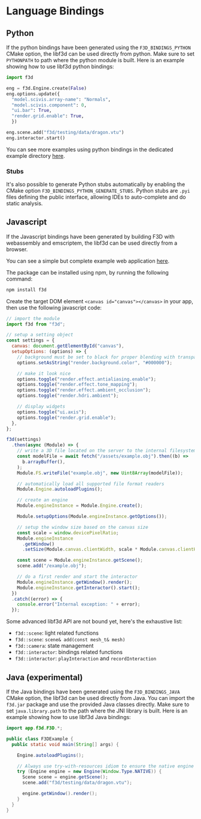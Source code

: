 # Language Bindings

## Python

If the python bindings have been generated using the `F3D_BINDINGS_PYTHON` CMake option, the libf3d can be used directly from python.
Make sure to set `PYTHONPATH` to path where the python module is built.
Here is an example showing how to use libf3d python bindings:

```python
import f3d

eng = f3d.Engine.create(False)
eng.options.update({
  "model.scivis.array-name": "Normals",
  "model.scivis.component": 0,
  "ui.bar": True,
  "render.grid.enable": True,
  })

eng.scene.add("f3d/testing/data/dragon.vtu")
eng.interactor.start()
```

You can see more examples using python bindings in the dedicated example directory [here](https://github.com/f3d-app/f3d/tree/master/examples/libf3d/python).

### Stubs

It's also possible to generate Python stubs automatically by enabling the CMake option `F3D_BINDINGS_PYTHON_GENERATE_STUBS`.
Python stubs are `.pyi` files defining the public interface, allowing IDEs to auto-complete and do static analysis.

## Javascript

If the Javascript bindings have been generated by building F3D with webassembly and emscriptem, the libf3d can be used directly from a browser.

You can see a simple but complete example web application [here](https://github.com/f3d-app/f3d/blob/master/example/libf3d/web).

The package can be installed using npm, by running the following command:

```bash
npm install f3d
```

Create the target DOM element `<canvas id="canvas"></canvas>` in your app, then use the following javascript code:

```javascript
// import the module
import f3d from "f3d";

// setup a setting object
const settings = {
  canvas: document.getElementById("canvas"),
  setupOptions: (options) => {
    // background must be set to black for proper blending with transparent canvas
    options.setAsString("render.background.color", "#000000");

    // make it look nice
    options.toggle("render.effect.antialiasing.enable");
    options.toggle("render.effect.tone_mapping");
    options.toggle("render.effect.ambient_occlusion");
    options.toggle("render.hdri.ambient");

    // display widgets
    options.toggle("ui.axis");
    options.toggle("render.grid.enable");
  },
};

f3d(settings)
  .then(async (Module) => {
    // write a 3D file located on the server to the internal filesystem
    const modelFile = await fetch("/assets/example.obj").then((b) =>
      b.arrayBuffer(),
    );
    Module.FS.writeFile("example.obj", new Uint8Array(modelFile));

    // automatically load all supported file format readers
    Module.Engine.autoloadPlugins();

    // create an engine
    Module.engineInstance = Module.Engine.create();

    Module.setupOptions(Module.engineInstance.getOptions());

    // setup the window size based on the canvas size
    const scale = window.devicePixelRatio;
    Module.engineInstance
      .getWindow()
      .setSize(Module.canvas.clientWidth, scale * Module.canvas.clientHeight);

    const scene = Module.engineInstance.getScene();
    scene.add("/example.obj");

    // do a first render and start the interactor
    Module.engineInstance.getWindow().render();
    Module.engineInstance.getInteractor().start();
  })
  .catch((error) => {
    console.error("Internal exception: " + error);
  });
```

Some advanced libf3d API are not bound yet, here's the exhaustive list:

- `f3d::scene`: light related functions
- `f3d::scene`: `scene& add(const mesh_t& mesh)`
- `f3d::camera`: state management
- `f3d::interactor`: bindings related functions
- `f3d::interactor`: `playInteraction` and `recordInteraction`

## Java (experimental)

If the Java bindings have been generated using the `F3D_BINDINGS_JAVA` CMake option, the libf3d can be used directly from Java.
You can import the `f3d.jar` package and use the provided Java classes directly.
Make sure to set `java.library.path` to the path where the JNI library is built.
Here is an example showing how to use libf3d Java bindings:

```java
import app.f3d.F3D.*;

public class F3DExample {
  public static void main(String[] args) {

    Engine.autoloadPlugins();

    // Always use try-with-resources idiom to ensure the native engine is released
    try (Engine engine = new Engine(Window.Type.NATIVE)) {
      Scene scene = engine.getScene();
      scene.add("f3d/testing/data/dragon.vtu");

      engine.getWindow().render();
    }
  }
}
```
